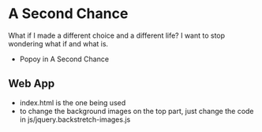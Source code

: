 # A Second Chance
What if I made a different choice and a different life? I want to stop wondering what if and what is.
- Popoy in A Second Chance

Web App
---
* index.html is the one being used
* to change the background images on the top part, just change the code in js/jquery.backstretch-images.js